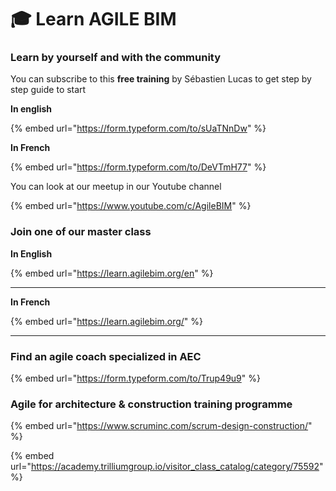 # 🎓 Learn AGILE BIM

### Learn by yourself and with the community

You can subscribe to this **free training** by Sébastien Lucas to get step by step guide to start&#x20;

**In english**&#x20;

{% embed url="https://form.typeform.com/to/sUaTNnDw" %}

**In French**&#x20;

{% embed url="https://form.typeform.com/to/DeVTmH77" %}



You can look at our meetup in our Youtube channel&#x20;

{% embed url="https://www.youtube.com/c/AgileBIM" %}

### Join one of our master class&#x20;

**In English**&#x20;

{% embed url="https://learn.agilebim.org/en" %}

****

**In French**&#x20;

{% embed url="https://learn.agilebim.org/" %}

****

### Find an agile coach specialized in AEC

{% embed url="https://form.typeform.com/to/Trup49u9" %}



### Agile for architecture & construction training programme

{% embed url="https://www.scruminc.com/scrum-design-construction/" %}

{% embed url="https://academy.trilliumgroup.io/visitor_class_catalog/category/75592" %}


